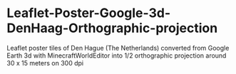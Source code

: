 # Leaflet-Poster-Google-3d-DenHaag-Orthographic-projection
Leaflet poster tiles of Den Hague (The Netherlands) converted from Google Earth 3d with MinecraftWorldEditor into 1/2 orthographic projection around 30 x 15 meters on 300 dpi
